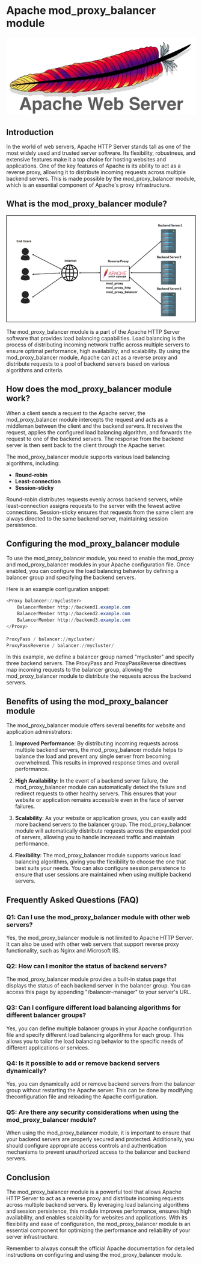 # Apache mod_proxy_balancer module

![image](image/Que-es-apache-web-server-600x248.webp)

## Introduction

In the world of web servers, Apache HTTP Server stands tall as one of the most widely used and trusted server software. Its flexibility, robustness, and extensive features make it a top choice for hosting websites and applications. One of the key features of Apache is its ability to act as a reverse proxy, allowing it to distribute incoming requests across multiple backend servers. This is made possible by the mod_proxy_balancer module, which is an essential component of Apache's proxy infrastructure.

## What is the mod_proxy_balancer module?

![image](image/apache.png)

The mod_proxy_balancer module is a part of the Apache HTTP Server software that provides load balancing capabilities. Load balancing is the process of distributing incoming network traffic across multiple servers to ensure optimal performance, high availability, and scalability. By using the mod_proxy_balancer module, Apache can act as a reverse proxy and distribute requests to a pool of backend servers based on various algorithms and criteria.

## How does the mod_proxy_balancer module work?

When a client sends a request to the Apache server, the mod_proxy_balancer module intercepts the request and acts as a middleman between the client and the backend servers. It receives the request, applies the configured load balancing algorithm, and forwards the request to one of the backend servers. The response from the backend server is then sent back to the client through the Apache server.

The mod_proxy_balancer module supports various load balancing algorithms, including:

- **Round-robin**
- **Least-connection**
- **Session-sticky**

Round-robin distributes requests evenly across backend servers, while least-connection assigns requests to the server with the fewest active connections. Session-sticky ensures that requests from the same client are always directed to the same backend server, maintaining session persistence.

## Configuring the mod_proxy_balancer module

To use the mod_proxy_balancer module, you need to enable the mod_proxy and mod_proxy_balancer modules in your Apache configuration file. Once enabled, you can configure the load balancing behavior by defining a balancer group and specifying the backend servers.

Here is an example configuration snippet:

```powershell
<Proxy balancer://mycluster>
    BalancerMember http://backend1.example.com
    BalancerMember http://backend2.example.com
    BalancerMember http://backend3.example.com
</Proxy>

ProxyPass / balancer://mycluster/
ProxyPassReverse / balancer://mycluster/
```

In this example, we define a balancer group named "mycluster" and specify three backend servers. The ProxyPass and ProxyPassReverse directives map incoming requests to the balancer group, allowing the mod_proxy_balancer module to distribute the requests across the backend servers.

## Benefits of using the mod_proxy_balancer module

The mod_proxy_balancer module offers several benefits for website and application administrators:

1. **Improved Performance**: By distributing incoming requests across multiple backend servers, the mod_proxy_balancer module helps to balance the load and prevent any single server from becoming overwhelmed. This results in improved response times and overall performance.

2. **High Availability**: In the event of a backend server failure, the mod_proxy_balancer module can automatically detect the failure and redirect requests to other healthy servers. This ensures that your website or application remains accessible even in the face of server failures.

3. **Scalability**: As your website or application grows, you can easily add more backend servers to the balancer group. The mod_proxy_balancer module will automatically distribute requests across the expanded pool of servers, allowing you to handle increased traffic and maintain performance.

4. **Flexibility**: The mod_proxy_balancer module supports various load balancing algorithms, giving you the flexibility to choose the one that best suits your needs. You can also configure session persistence to ensure that user sessions are maintained when using multiple backend servers.

## Frequently Asked Questions (FAQ)

### Q1: Can I use the mod_proxy_balancer module with other web servers?

Yes, the mod_proxy_balancer module is not limited to Apache HTTP Server. It can also be used with other web servers that support reverse proxy functionality, such as Nginx and Microsoft IIS.

### Q2: How can I monitor the status of backend servers?

The mod_proxy_balancer module provides a built-in status page that displays the status of each backend server in the balancer group. You can access this page by appending "/balancer-manager" to your server's URL.

### Q3: Can I configure different load balancing algorithms for different balancer groups?

Yes, you can define multiple balancer groups in your Apache configuration file and specify different load balancing algorithms for each group. This allows you to tailor the load balancing behavior to the specific needs of different applications or services.

### Q4: Is it possible to add or remove backend servers dynamically?

Yes, you can dynamically add or remove backend servers from the balancer group without restarting the Apache server. This can be done by modifying theconfiguration file and reloading the Apache configuration.

### Q5: Are there any security considerations when using the mod_proxy_balancer module?

When using the mod_proxy_balancer module, it is important to ensure that your backend servers are properly secured and protected. Additionally, you should configure appropriate access controls and authentication mechanisms to prevent unauthorized access to the balancer and backend servers.

## Conclusion

The mod_proxy_balancer module is a powerful tool that allows Apache HTTP Server to act as a reverse proxy and distribute incoming requests across multiple backend servers. By leveraging load balancing algorithms and session persistence, this module improves performance, ensures high availability, and enables scalability for websites and applications. With its flexibility and ease of configuration, the mod_proxy_balancer module is an essential component for optimizing the performance and reliability of your server infrastructure.

Remember to always consult the official Apache documentation for detailed instructions on configuring and using the mod_proxy_balancer module.
